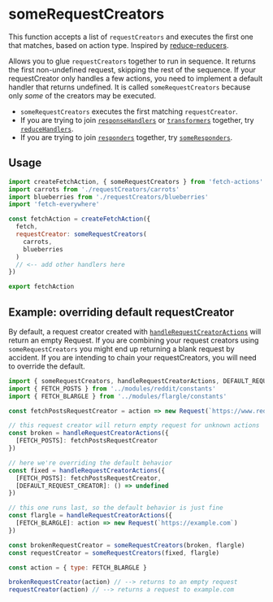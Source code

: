 # someRequestCreators
This function accepts a list of `requestCreators` and executes the first one that matches, based on action type. Inspired by [reduce-reducers](https://github.com/acdlite/reduce-reducers).

Allows you to glue `requestCreators` together to run in sequence. It returns the first non-undefined request, skipping the rest of the sequence. If your requestCreator only handles a few actions, you need to implement a default handler that returns undefined. It is called `someRequestCreators` because only *some* of the creators may be executed.

- `someRequestCreators` executes the first matching `requestCreator`.
- If you are trying to join [`responseHandlers`](./handleResponseActions.md) or [`transformers`](./handleTransformerActions.md) together, try [`reduceHandlers`](./reduceHandlers.md).
- If you are trying to join [`responders`](./handleResponderActions.md) together, try [`someResponders`](./someResponders.md).

## Usage

```js
import createFetchAction, { someRequestCreators } from 'fetch-actions'
import carrots from './requestCreators/carrots'
import blueberries from './requestCreators/blueberries'
import 'fetch-everywhere'

const fetchAction = createFetchAction({
  fetch,
  requestCreator: someRequestCreators(
    carrots,
    blueberries
  )
  // <-- add other handlers here
})

export fetchAction
```

## Example: overriding default requestCreator

By default, a request creator created with [`handleRequestCreatorActions`](./handleRequestCreatorActions.md) will return an empty Request. If you are combining your request creators using `someRequestCreators` you might end up returning a blank request by accident. If you are intending to chain your requestCreators, you will need to override the default.

```js
import { someRequestCreators, handleRequestCreatorActions, DEFAULT_REQUEST_CREATOR } from 'fetch-actions'
import { FETCH_POSTS } from '../modules/reddit/constants'
import { FETCH_BLARGLE } from '../modules/flargle/constants'

const fetchPostsRequestCreator = action => new Request(`https://www.reddit.com/r/${action.payload}.json`)

// this request creator will return empty request for unknown actions
const broken = handleRequestCreatorActions({
  [FETCH_POSTS]: fetchPostsRequestCreator
})

// here we're overriding the default behavior
const fixed = handleRequestCreatorActions({
  [FETCH_POSTS]: fetchPostsRequestCreator,
  [DEFAULT_REQUEST_CREATOR]: () => undefined
})

// this one runs last, so the default behavior is just fine
const flargle = handleRequestCreatorActions({
  [FETCH_BLARGLE]: action => new Request(`https://example.com`)
})

const brokenRequestCreator = someRequestCreators(broken, flargle)
const requestCreator = someRequestCreators(fixed, flargle)

const action = { type: FETCH_BLARGLE }

brokenRequestCreator(action) // --> returns to an empty request
requestCreator(action) // --> returns a request to example.com
```
